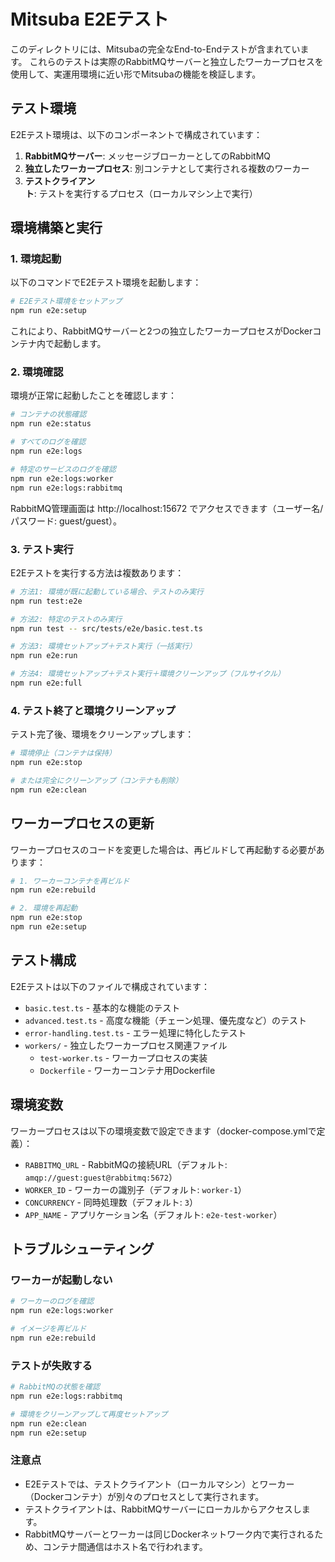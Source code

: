 # Mitsuba E2Eテスト

このディレクトリには、Mitsubaの完全なEnd-to-Endテストが含まれています。
これらのテストは実際のRabbitMQサーバーと独立したワーカープロセスを使用して、実運用環境に近い形でMitsubaの機能を検証します。

## テスト環境

E2Eテスト環境は、以下のコンポーネントで構成されています：

1. **RabbitMQサーバー**: メッセージブローカーとしてのRabbitMQ
2. **独立したワーカープロセス**: 別コンテナとして実行される複数のワーカー
3. **テストクライアント**: テストを実行するプロセス（ローカルマシン上で実行）

## 環境構築と実行

### 1. 環境起動

以下のコマンドでE2Eテスト環境を起動します：

```bash
# E2Eテスト環境をセットアップ
npm run e2e:setup
```

これにより、RabbitMQサーバーと2つの独立したワーカープロセスがDockerコンテナ内で起動します。

### 2. 環境確認

環境が正常に起動したことを確認します：

```bash
# コンテナの状態確認
npm run e2e:status

# すべてのログを確認
npm run e2e:logs

# 特定のサービスのログを確認
npm run e2e:logs:worker
npm run e2e:logs:rabbitmq
```

RabbitMQ管理画面は http://localhost:15672 でアクセスできます（ユーザー名/パスワード: guest/guest）。

### 3. テスト実行

E2Eテストを実行する方法は複数あります：

```bash
# 方法1: 環境が既に起動している場合、テストのみ実行
npm run test:e2e

# 方法2: 特定のテストのみ実行
npm run test -- src/tests/e2e/basic.test.ts

# 方法3: 環境セットアップ＋テスト実行（一括実行）
npm run e2e:run

# 方法4: 環境セットアップ＋テスト実行＋環境クリーンアップ（フルサイクル）
npm run e2e:full
```

### 4. テスト終了と環境クリーンアップ

テスト完了後、環境をクリーンアップします：

```bash
# 環境停止（コンテナは保持）
npm run e2e:stop

# または完全にクリーンアップ（コンテナも削除）
npm run e2e:clean
```

## ワーカープロセスの更新

ワーカープロセスのコードを変更した場合は、再ビルドして再起動する必要があります：

```bash
# 1. ワーカーコンテナを再ビルド
npm run e2e:rebuild

# 2. 環境を再起動
npm run e2e:stop
npm run e2e:setup
```

## テスト構成

E2Eテストは以下のファイルで構成されています：

- `basic.test.ts` - 基本的な機能のテスト
- `advanced.test.ts` - 高度な機能（チェーン処理、優先度など）のテスト
- `error-handling.test.ts` - エラー処理に特化したテスト
- `workers/` - 独立したワーカープロセス関連ファイル
  - `test-worker.ts` - ワーカープロセスの実装
  - `Dockerfile` - ワーカーコンテナ用Dockerfile

## 環境変数

ワーカープロセスは以下の環境変数で設定できます（docker-compose.ymlで定義）：

- `RABBITMQ_URL` - RabbitMQの接続URL（デフォルト: `amqp://guest:guest@rabbitmq:5672`）
- `WORKER_ID` - ワーカーの識別子（デフォルト: `worker-1`）
- `CONCURRENCY` - 同時処理数（デフォルト: `3`）
- `APP_NAME` - アプリケーション名（デフォルト: `e2e-test-worker`）

## トラブルシューティング

### ワーカーが起動しない

```bash
# ワーカーのログを確認
npm run e2e:logs:worker

# イメージを再ビルド
npm run e2e:rebuild
```

### テストが失敗する

```bash
# RabbitMQの状態を確認
npm run e2e:logs:rabbitmq

# 環境をクリーンアップして再度セットアップ
npm run e2e:clean
npm run e2e:setup
```

### 注意点

- E2Eテストでは、テストクライアント（ローカルマシン）とワーカー（Dockerコンテナ）が別々のプロセスとして実行されます。
- テストクライアントは、RabbitMQサーバーにローカルからアクセスします。
- RabbitMQサーバーとワーカーは同じDockerネットワーク内で実行されるため、コンテナ間通信はホスト名で行われます。 